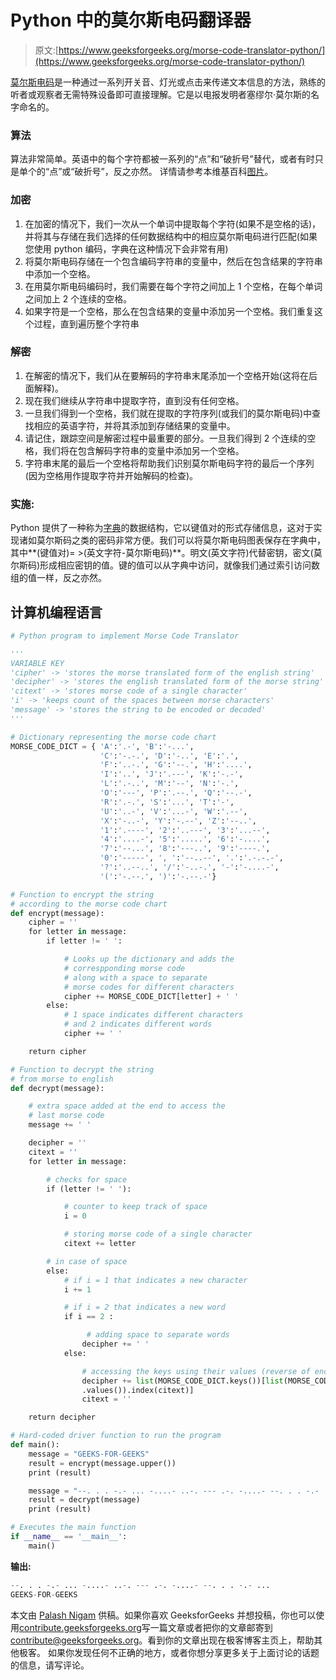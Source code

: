 # Python 中的莫尔斯电码翻译器

> 原文:[https://www.geeksforgeeks.org/morse-code-translator-python/](https://www.geeksforgeeks.org/morse-code-translator-python/)

[莫尔斯电码](https://www.geeksforgeeks.org/morse-code-implementation/)是一种通过一系列开关音、灯光或点击来传递文本信息的方法，熟练的听者或观察者无需特殊设备即可直接理解。它是以电报发明者塞缪尔·莫尔斯的名字命名的。

### **算法**

算法非常简单。英语中的每个字符都被一系列的“点”和“破折号”替代，或者有时只是单个的“点”或“破折号”，反之亦然。
详情请参考本维基百科[图片](https://en.wikipedia.org/wiki/Morse_code#/media/File:International_Morse_Code.svg)。

### **加密**

1.  在加密的情况下，我们一次从一个单词中提取每个字符(如果不是空格的话)，并将其与存储在我们选择的任何数据结构中的相应莫尔斯电码进行匹配(如果您使用 python 编码，字典在这种情况下会非常有用)
2.  将莫尔斯电码存储在一个包含编码字符串的变量中，然后在包含结果的字符串中添加一个空格。
3.  在用莫尔斯电码编码时，我们需要在每个字符之间加上 1 个空格，在每个单词之间加上 2 个连续的空格。
4.  如果字符是一个空格，那么在包含结果的变量中添加另一个空格。我们重复这个过程，直到遍历整个字符串

### **解密**

1.  在解密的情况下，我们从在要解码的字符串末尾添加一个空格开始(这将在后面解释)。
2.  现在我们继续从字符串中提取字符，直到没有任何空格。
3.  一旦我们得到一个空格，我们就在提取的字符序列(或我们的莫尔斯电码)中查找相应的英语字符，并将其添加到存储结果的变量中。
4.  请记住，跟踪空间是解密过程中最重要的部分。一旦我们得到 2 个连续的空格，我们将在包含解码字符串的变量中添加另一个空格。
5.  字符串末尾的最后一个空格将帮助我们识别莫尔斯电码字符的最后一个序列(因为空格用作提取字符并开始解码的检查)。

### **实施:**

Python 提供了一种称为[字典](https://www.geeksforgeeks.org/python-set-4-dictionary-keywords-python/)的数据结构，它以键值对的形式存储信息，这对于实现诸如莫尔斯码之类的密码非常方便。我们可以将莫尔斯电码图表保存在字典中，其中**(键值对)= >(英文字符-莫尔斯电码)**。明文(英文字符)代替密钥，密文(莫尔斯码)形成相应密钥的值。键的值可以从字典中访问，就像我们通过索引访问数组的值一样，反之亦然。

## 计算机编程语言

```py
# Python program to implement Morse Code Translator

'''
VARIABLE KEY
'cipher' -> 'stores the morse translated form of the english string'
'decipher' -> 'stores the english translated form of the morse string'
'citext' -> 'stores morse code of a single character'
'i' -> 'keeps count of the spaces between morse characters'
'message' -> 'stores the string to be encoded or decoded'
'''

# Dictionary representing the morse code chart
MORSE_CODE_DICT = { 'A':'.-', 'B':'-...',
                    'C':'-.-.', 'D':'-..', 'E':'.',
                    'F':'..-.', 'G':'--.', 'H':'....',
                    'I':'..', 'J':'.---', 'K':'-.-',
                    'L':'.-..', 'M':'--', 'N':'-.',
                    'O':'---', 'P':'.--.', 'Q':'--.-',
                    'R':'.-.', 'S':'...', 'T':'-',
                    'U':'..-', 'V':'...-', 'W':'.--',
                    'X':'-..-', 'Y':'-.--', 'Z':'--..',
                    '1':'.----', '2':'..---', '3':'...--',
                    '4':'....-', '5':'.....', '6':'-....',
                    '7':'--...', '8':'---..', '9':'----.',
                    '0':'-----', ', ':'--..--', '.':'.-.-.-',
                    '?':'..--..', '/':'-..-.', '-':'-....-',
                    '(':'-.--.', ')':'-.--.-'}

# Function to encrypt the string
# according to the morse code chart
def encrypt(message):
    cipher = ''
    for letter in message:
        if letter != ' ':

            # Looks up the dictionary and adds the
            # correspponding morse code
            # along with a space to separate
            # morse codes for different characters
            cipher += MORSE_CODE_DICT[letter] + ' '
        else:
            # 1 space indicates different characters
            # and 2 indicates different words
            cipher += ' '

    return cipher

# Function to decrypt the string
# from morse to english
def decrypt(message):

    # extra space added at the end to access the
    # last morse code
    message += ' '

    decipher = ''
    citext = ''
    for letter in message:

        # checks for space
        if (letter != ' '):

            # counter to keep track of space
            i = 0

            # storing morse code of a single character
            citext += letter

        # in case of space
        else:
            # if i = 1 that indicates a new character
            i += 1

            # if i = 2 that indicates a new word
            if i == 2 :

                 # adding space to separate words
                decipher += ' '
            else:

                # accessing the keys using their values (reverse of encryption)
                decipher += list(MORSE_CODE_DICT.keys())[list(MORSE_CODE_DICT
                .values()).index(citext)]
                citext = ''

    return decipher

# Hard-coded driver function to run the program
def main():
    message = "GEEKS-FOR-GEEKS"
    result = encrypt(message.upper())
    print (result)

    message = "--. . . -.- ... -....- ..-. --- .-. -....- --. . . -.- ... "
    result = decrypt(message)
    print (result)

# Executes the main function
if __name__ == '__main__':
    main()
```

**输出:**

```py
--. . . -.- ... -....- ..-. --- .-. -....- --. . . -.- ... 
GEEKS-FOR-GEEKS
```

本文由 [Palash Nigam](https://www.linkedin.com/in/palash25) 供稿。如果你喜欢 GeeksforGeeks 并想投稿，你也可以使用[contribute.geeksforgeeks.org](http://www.contribute.geeksforgeeks.org)写一篇文章或者把你的文章邮寄到 contribute@geeksforgeeks.org。看到你的文章出现在极客博客主页上，帮助其他极客。
如果你发现任何不正确的地方，或者你想分享更多关于上面讨论的话题的信息，请写评论。